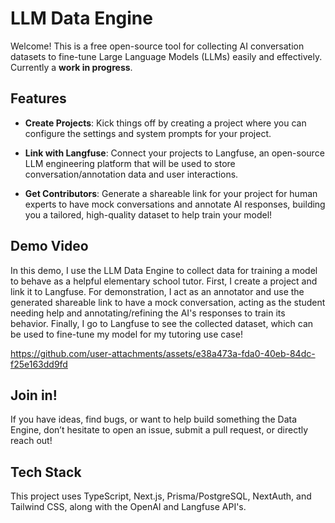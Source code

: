# LLM Data Engine

Welcome! This is a free open-source tool for collecting AI conversation datasets to fine-tune Large Language Models (LLMs) easily and effectively. Currently a **work in progress**.

## Features

- **Create Projects**: Kick things off by creating a project where you can configure the settings and system prompts for your project.
  
- **Link with Langfuse**: Connect your projects to Langfuse, an open-source LLM engineering platform that will be used to store conversation/annotation data and user interactions.
    
- **Get Contributors**: Generate a shareable link for your project for human experts to have mock conversations and annotate AI responses, building you a tailored, high-quality dataset to help train your model!

## Demo Video

In this demo, I use the LLM Data Engine to collect data for training a model to behave as a helpful elementary school tutor. First, I create a project and link it to Langfuse. For demonstration, I act as an annotator and use the generated shareable link to have a mock conversation, acting as the student needing help and annotating/refining the AI's responses to train its behavior. Finally, I go to Langfuse to see the collected dataset, which can be used to fine-tune my model for my tutoring use case!

https://github.com/user-attachments/assets/e38a473a-fda0-40eb-84dc-f25e163dd9fd

## Join in!

If you have ideas, find bugs, or want to help build something the Data Engine, don’t hesitate to open an issue, submit a pull request, or directly reach out!

## Tech Stack

This project uses TypeScript, Next.js, Prisma/PostgreSQL, NextAuth, and Tailwind CSS, along with the OpenAI and Langfuse API's.
